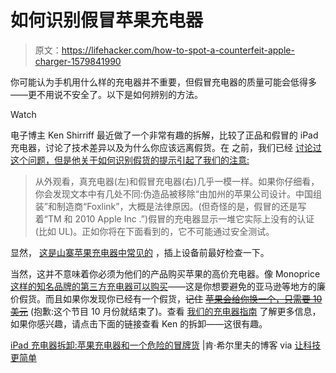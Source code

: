 # 如何识别假冒苹果充电器

> 原文：<https://lifehacker.com/how-to-spot-a-counterfeit-apple-charger-1579841990>

你可能认为手机用什么样的充电器并不重要，但假冒充电器的质量可能会低得多——更不用说不安全了。以下是如何辨别的方法。

Watch

电子博主 Ken Shirriff 最近做了一个非常有趣的拆解，比较了正品和假冒的 iPad 充电器，讨论了技术差异以及为什么你应该远离假货。在 之前，我们已经 [讨论过这个问题，但是他关于如何识别假货的提示引起了我们的注意:](https://lifehacker.com/tests-show-why-you-should-stay-away-from-knockoff-usb-c-5957596)

> 从外观看，真充电器(左)和假冒充电器(右)几乎一模一样。如果你仔细看，你会发现文本中有几处不同:伪造品被移除“由加州的苹果公司设计。中国组装”和制造商“Foxlink”，大概是法律原因。(但奇怪的是，假冒的还是写着“TM 和 2010 Apple Inc .”)假冒的充电器显示一堆它实际上没有的认证(比如 UL)。正如你将在下面看到的，它不可能通过安全测试。

显然， [这是山寨苹果充电器中常见的](http://www.businessinsider.com/how-to-spot-a-fake-iphone-and-other-phony-tech-gadgets-2013-9?op=1) ，插上设备前最好检查一下。

当然，这并不意味着你必须为他们的产品购买苹果的高价充电器。像 Monoprice [这样的知名品牌的第三方充电器可以购买](https://lifehacker.com/tests-show-why-you-should-stay-away-from-knockoff-usb-c-5957596)——这是你想要避免的亚马逊等地方的廉价假货。而且如果你发现你已经有一个假货，~~记住~~ [~~苹果会给你换一个，只需要 10 美元~~](http://lifehacker.com/apple-will-replace-your-crappy-third-party-usb-charger-1047073497) (抱歉:这个节目 10 月份就结束了)。查看 [我们的充电器指南](http://lifehacker.com/does-it-matter-which-charger-i-use-922783980) 了解更多信息，如果你感兴趣，请点击下面的链接查看 Ken 的拆卸——这很有趣。

[iPad 充电器拆卸:苹果充电器和一个危险的冒牌货](http://www.righto.com/2014/05/a-look-inside-ipad-chargers-pricey.html) |肯·希尔里夫的博客 via [让科技更简单](http://www.maketecheasier.com/avoid-fake-ipad-chargers-at-all-costs/)